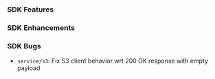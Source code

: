 ### SDK Features

### SDK Enhancements

### SDK Bugs
* `service/s3`: Fix S3 client behavior wrt 200 OK response with empty payload
